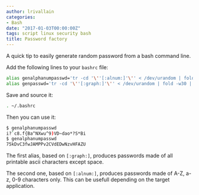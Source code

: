 ```yaml
---
author: lrivallain
categories:
- Bash
date: "2017-01-03T00:00:00Z"
tags: script linux security bash
title: Password factory
---
```


A quick tip to easily generate random password from a bash command line.

Add the following lines to your `bashrc` file:

```bash
alias genalphanumpasswd='tr -cd '\''[:alnum:]'\'' < /dev/urandom | fold -w30 | head -n1'
alias genpasswd='tr -cd '\''[:graph:]'\'' < /dev/urandom | fold -w30 | head -n1'
```

Save and source it:

```bash
. ~/.bashrc
```

Then you can use it:

```bash
$ genalphanumpasswd
i?`c8.f{Ba^NXwu^9)VD~dao*?S*Bi
$ genalphanumpasswd
75kDvC3fwJAMPPv2CVdEDwNzvHFAZU
```

The first alias, based on `[:graph:]`, produces passwords made of all printable ascii characters except space.

The second one, based on `[:alnum:]`, produces passwords made of A-Z, a-z, 0-9 characters only. This can be usefull depending on the target application.
